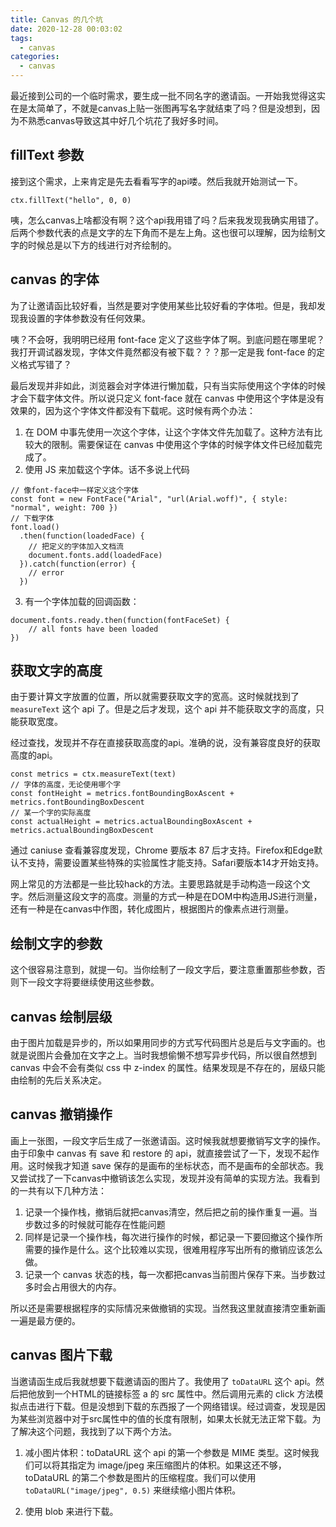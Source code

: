 ```yaml
---
title: Canvas 的几个坑
date: 2020-12-28 00:03:02
tags:
  - canvas
categories:
  - canvas
---
```


最近接到公司的一个临时需求，要生成一批不同名字的邀请函。一开始我觉得这实在是太简单了，不就是canvas上贴一张图再写名字就结束了吗？但是没想到，因为不熟悉canvas导致这其中好几个坑花了我好多时间。

## fillText 参数

接到这个需求，上来肯定是先去看看写字的api喽。然后我就开始测试一下。

```
ctx.fillText("hello", 0, 0)
```

咦，怎么canvas上啥都没有啊？这个api我用错了吗？后来我发现我确实用错了。后两个参数代表的点是文字的左下角而不是左上角。这也很可以理解，因为绘制文字的时候总是以下方的线进行对齐绘制的。

## canvas 的字体

为了让邀请函比较好看，当然是要对字使用某些比较好看的字体啦。但是，我却发现我设置的字体参数没有任何效果。

咦？不会呀，我明明已经用 font-face 定义了这些字体了啊。到底问题在哪里呢？我打开调试器发现，字体文件竟然都没有被下载？？？那一定是我 font-face 的定义格式写错了？

最后发现并非如此，浏览器会对字体进行懒加载，只有当实际使用这个字体的时候才会下载字体文件。所以说只定义 font-face 就在 canvas 中使用这个字体是没有效果的，因为这个字体文件都没有下载呢。这时候有两个办法：

1. 在 DOM 中事先使用一次这个字体，让这个字体文件先加载了。这种方法有比较大的限制。需要保证在 canvas 中使用这个字体的时候字体文件已经加载完成了。
2. 使用 JS 来加载这个字体。话不多说上代码

```
// 像font-face中一样定义这个字体
const font = new FontFace("Arial", "url(Arial.woff)", { style: "normal", weight: 700 })
// 下载字体
font.load()
  .then(function(loadedFace) {
    // 把定义的字体加入文档流
    document.fonts.add(loadedFace)
  }).catch(function(error) {
    // error
  })
```

3. 有一个字体加载的回调函数：

```
document.fonts.ready.then(function(fontFaceSet) {
	// all fonts have been loaded
})
```

## 获取文字的高度

由于要计算文字放置的位置，所以就需要获取文字的宽高。这时候就找到了 `measureText` 这个 api 了。但是之后才发现，这个 api 并不能获取文字的高度，只能获取宽度。

经过查找，发现并不存在直接获取高度的api。准确的说，没有兼容度良好的获取高度的api。

```
const metrics = ctx.measureText(text)
// 字体的高度，无论使用哪个字
const fontHeight = metrics.fontBoundingBoxAscent + metrics.fontBoundingBoxDescent
// 某一个字的实际高度
const actualHeight = metrics.actualBoundingBoxAscent + metrics.actualBoundingBoxDescent
```

通过 caniuse 查看兼容度发现，Chrome 要版本 87 后才支持。Firefox和Edge默认不支持，需要设置某些特殊的实验属性才能支持。Safari要版本14才开始支持。

网上常见的方法都是一些比较hack的方法。主要思路就是手动构造一段这个文字。然后测量这段文字的高度。测量的方式一种是在DOM中构造用JS进行测量，还有一种是在canvas中作图，转化成图片，根据图片的像素点进行测量。

## 绘制文字的参数

这个很容易注意到，就提一句。当你绘制了一段文字后，要注意重置那些参数，否则下一段文字将要继续使用这些参数。

## canvas 绘制层级

由于图片加载是异步的，所以如果用同步的方式写代码图片总是后与文字画的。也就是说图片会叠加在文字之上。当时我想偷懒不想写异步代码，所以很自然想到 canvas 中会不会有类似 css 中 z-index 的属性。结果发现是不存在的，层级只能由绘制的先后关系决定。

## canvas 撤销操作

画上一张图，一段文字后生成了一张邀请函。这时候我就想要撤销写文字的操作。由于印象中 canvas 有 save 和 restore 的 api，就直接尝试了一下，发现不起作用。这时候我才知道 save 保存的是画布的坐标状态，而不是画布的全部状态。我又尝试找了一下canvas中撤销该怎么实现，发现并没有简单的实现方法。我看到的一共有以下几种方法：

1. 记录一个操作栈，撤销后就把canvas清空，然后把之前的操作重复一遍。当步数过多的时候就可能存在性能问题
2. 同样是记录一个操作栈，每次进行操作的时候，都记录一下要回撤这个操作所需要的操作是什么。这个比较难以实现，很难用程序写出所有的撤销应该怎么做。
3. 记录一个 canvas 状态的栈，每一次都把canvas当前图片保存下来。当步数过多时会占用很大的内存。

所以还是需要根据程序的实际情况来做撤销的实现。当然我这里就直接清空重新画一遍是最方便的。

## canvas 图片下载

当邀请函生成后我就想要下载邀请函的图片了。我使用了 `toDataURL` 这个 api。然后把他放到一个HTML的链接标签 a 的 src 属性中。然后调用元素的 click 方法模拟点击进行下载。但是没想到下载的东西报了一个网络错误。经过调查，发现是因为某些浏览器中对于src属性中的值的长度有限制，如果太长就无法正常下载。为了解决这个问题，我找到了以下两个方法。

1. 减小图片体积：toDataURL 这个 api 的第一个参数是 MIME 类型。这时候我们可以将其指定为 image/jpeg 来压缩图片的体积。如果这还不够，toDataURL 的第二个参数是图片的压缩程度。我们可以使用 `toDataURL("image/jpeg", 0.5)` 来继续缩小图片体积。

2. 使用 blob 来进行下载。
